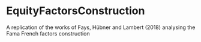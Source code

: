 # EquityFactorsConstruction
A replication of the works of Fays, Hübner and Lambert (2018) analysing the Fama French factors construction
